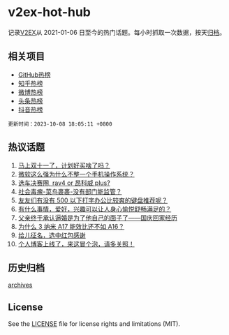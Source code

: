 # v2ex-hot-hub

 记录[V2EX](https://www.v2ex.com/)从 2021-01-06 日至今的热门话题。每小时抓取一次数据，按天[归档](archives)。
 
 ## 相关项目

- [GitHub热榜](https://github.com/snaildev/github-hot-hub)
- [知乎热榜](https://github.com/snaildev/zhihu-hot-hub)
- [微博热榜](https://github.com/snaildev/weibo-hot-hub)
- [头条热榜](https://github.com/snaildev/toutiao-hot-hub)
- [抖音热榜](https://github.com/snaildev/douyin-hot-hub)


 `更新时间：2023-10-08 18:05:11 +0800`

## 热议话题

1. [马上双十一了，计划好买啥了吗？](https://www.v2ex.com/t/979778)
1. [微软这么强为什么不整一个手机操作系统？](https://www.v2ex.com/t/979665)
1. [选车决赛圈, rav4 or 昂科威 plus?](https://www.v2ex.com/t/979692)
1. [社会毒瘤-菜鸟裹裹-没有部门能监管？](https://www.v2ex.com/t/979772)
1. [友友们有没有 500 以下打字办公比较爽的键盘推荐呢？](https://www.v2ex.com/t/979678)
1. [有什么事情，爱好，兴趣可以让人身心愉悦舒畅满足的？](https://www.v2ex.com/t/979612)
1. [父亲终于承认逼婚是为了他自己的面子了——国庆回家经历](https://www.v2ex.com/t/979809)
1. [为什么 3 纳米 A17 能效比还不如 A16？](https://www.v2ex.com/t/979720)
1. [给儿征名，选中红包感谢](https://www.v2ex.com/t/979923)
1. [个人博客上线了，来这冒个泡，请多关照！](https://www.v2ex.com/t/979706)

## 历史归档

[archives](archives)

## License

See the [LICENSE](LICENSE) file for license rights and limitations (MIT).
